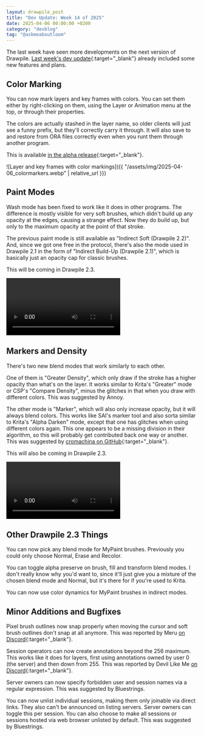 ```yaml
---
layout: drawpile_post
title: "Dev Update: Week 14 of 2025"
date: 2025-04-06 00:00:00 +0200
category: "devblog"
tag: "@askmeaboutloom"
---
```


The last week have seen more developments on the next version of Drawpile. [Last week's dev update](/devblog/2025/03/29/dev-update){:target="_blank"} already included some new features and plans.

## Color Marking

You can now mark layers and key frames with colors. You can set them either by right-clicking on them, using the Layer or Animation menu at the top, or through their properties.

The colors are actually stashed in the layer name, so older clients will just see a funny prefix, but they'll correctly carry it through. It will also save to and restore from ORA files correctly even when you runt them through another program.

This is available [in the alpha release](https://github.com/drawpile/Drawpile/releases/tag/continuous){:target="_blank"}.

![Layer and key frames with color markings]({{ "/assets/img/2025-04-06_colormarkers.webp" | relative_url }})

## Paint Modes

Wash mode has been fixed to work like it does in other programs. The difference is mostly visible for very soft brushes, which didn't build up any opacity at the edges, causing a strange effect. Now they do build up, but only to the maximum opacity at the point of that stroke.

The previous paint mode is still available as "Indirect Soft (Drawpile 2.2)". And, since we got one free in the protocol, there's also the mode used in Drawpile 2.1 in the form of "Indirect Build-Up (Drawpile 2.1)", which is basically just an opacity cap for classic brushes.

This will be coming in Drawpile 2.3.

<video controls>
  <source src="{{ "/assets/vid/2025-04-06_paintmodes.mp4" | relative_url }}" type="video/mp4"/>
</video>

## Markers and Density

There's two new blend modes that work similarly to each other.

One of them is "Greater Density", which only draw if the stroke has a higher opacity than what's on the layer. It works similar to Krita's "Greater" mode or CSP's "Compare Density", minus the glitches in that when you draw with different colors. This was suggested by Annoy.

The other mode is "Marker", which will also only increase opacity, but it will always blend colors. This works like SAI's marker tool and also sorta similar to Krita's "Alpha Darken" mode, except that one has glitches when using different colors again. This one appears to be a missing division in their algorithm, so this will probably get contributed back one way or another. This was suggested by [cromachina on GitHub](https://github.com/drawpile/Drawpile/issues/1446){:target="_blank"}.

This will also be coming in Drawpile 2.3.

<video controls>
  <source src="{{ "/assets/vid/2025-04-06_greatermarker.mp4" | relative_url }}" type="video/mp4"/>
</video>

## Other Drawpile 2.3 Things

You can now pick any blend mode for MyPaint brushes. Previously you could only choose Normal, Erase and Recolor.

You can toggle alpha preserve on brush, fill and transform blend modes. I don't really know why you'd want to, since it'll just give you a mixture of the chosen blend mode and Normal, but it's there for if you're used to Krita.

You can now use color dynamics for MyPaint brushes in indirect modes.

## Minor Additions and Bugfixes

Pixel brush outlines now snap properly when moving the cursor and soft brush outlines don't snap at all anymore. This was reported by Meru [on Discord](https://drawpile.net/discord/){:target="_blank"}.

Session operators can now create annotations beyond the 256 maximum. This works like it does for layers, first using annotations owned by user 0 (the server) and then down from 255. This was reported by Devil Like Me [on Discord](https://drawpile.net/discord/){:target="_blank"}.

Server owners can now specify forbidden user and session names via a regular expression. This was suggested by Bluestrings.

You can now unlist individual sessions, making them only joinable via direct links. They also can't be announced on listing servers. Server owners can toggle this per session. You can also choose to make all sessions or sessions hosted via web browser unlisted by default. This was suggested by Bluestrings.
